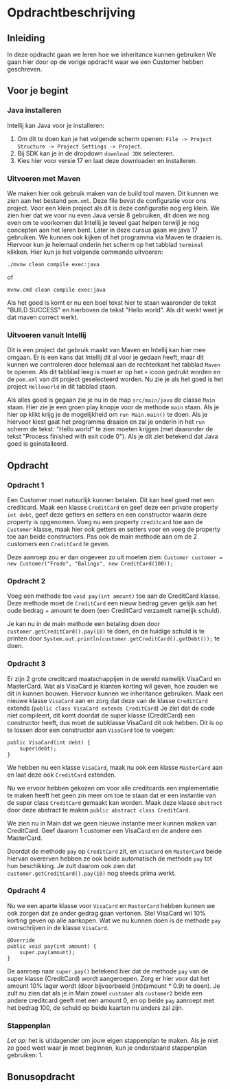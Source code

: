 # Opdrachtbeschrijving

## Inleiding
In deze opdracht gaan we leren hoe we inheritance kunnen gebruiken
We gaan hier door op de vorige opdracht waar we een Customer hebben geschreven.

## Voor je begint

### Java installeren

Intellij kan Java voor je installeren:
1. Om dit te doen kan je het volgende scherm openen: `File -> Project Structure -> Project Settings -> Project`.
2. Bij SDK kan je in de dropdown `download JDK` selecteren.
3. Kies hier voor versie 17 en laat deze downloaden en installeren.

### Uitvoeren met Maven

We maken hier ook gebruik maken van de build tool maven.
Dit kunnen we zien aan het bestand `pom.xml`.
Deze file bevat de configuratie voor ons project.
Voor een klein project als dit is deze configuratie nog erg klein.
We zien hier dat we voor nu even Java versie 8 gebruiken, dit doen we nog even om te voorkomen dat Intellij je teveel gaat helpen terwijl je nog concepten aan het leren bent.
Later in deze cursus gaan we java 17 gebruiken.
We kunnen ook kijken of het programma via Maven te draaien is.
Hiervoor kun je helemaal onderin het scherm op het tabblad `terminal` klikken.
Hier kun je het volgende commando uitvoeren:

```shell
./mvnw clean compile exec:java
```

of

```shell
mvnw.cmd clean compile exec:java
```

Als het goed is komt er nu een boel tekst hier te staan waaronder de tekst "BUILD SUCCESS" en hierboven de tekst "Hello world".
Als dit werkt weet je dat maven correct werkt.

### Uitvoeren vanuit Intellij

Dit is een project dat gebruik maakt van Maven en Intellij kan hier mee omgaan.
Er is een kans dat Intellij dit al voor je gedaan heeft, maar dit kunnen we controleren door helemaal aan de rechterkant het tabblad `Maven` te openen.
Als dit tabblad leeg is moet er op het `+` icoon gedrukt worden en de `pom.xml` van dit project geselecteerd worden.
Nu zie je als het goed is het project `Helloworld` in dit tabblad staan.

Als alles goed is gegaan zie je nu in de map `src/main/java` de classe `Main` staan.
Hier zie je een groen play knopje voor de methode `main` staan.
Als je hier op klikt krijg je de mogelijkheid om `run Main.main()` te doen.
Als je hiervoor kiest gaat het programma draaien en zal je onderin in het `run` scherm de tekst:
"Hello world" te zien moeten krijgen (met daaronder de tekst "Process finished with exit code 0").
Als je dit ziet betekend dat Java goed is geinstalleerd.

## Opdracht

### Opdracht 1

Een Customer moet natuurlijk kunnen betalen.
Dit kan heel goed met een creditcard.
Maak een klasse `CreditCard` en geef deze een private property `int debt`, geef deze getters en setters en een constructor waarin deze property is opgenomen.
Voeg nu een property `creditcard` toe aan de `Customer` klasse, maak hier ook getters en setters voor en voeg de property toe aan beide constructors.
Pas ook de main methode aan om de 2 customers een `CreditCard` te geven.

Deze aanroep zou er dan ongeveer zo uit moeten zien:
`Customer customer = new Customer("Frodo", "Balings", new CreditCard(100));`

### Opdracht 2

Voeg een methode toe `void pay(int amount)` toe aan de CreditCard klasse.
Deze methode moet de `CreditCard` een nieuw bedrag geven gelijk aan het oude bedrag + amount te doen (een CreditCard verzamelt namelijk schuld).

Je kan nu in de main methode een betaling doen door
`customer.getCreditCard().pay(10)` te doen, en de huidige schuld is te printen door `System.out.println(customer.getCreditCard().getDebt());` te doen.

### Opdracht 3

Er zijn 2 grote creditcard maatschappijen in de wereld namelijk VisaCard en MasterCard.
Wat als VisaCard je klanten korting wil geven, hoe zouden we dit in kunnen bouwen.
Hiervoor kunnen we inheritance gebruiken.
Maak een nieuwe klasse `VisaCard` aan en zorg dat deze van de klasse `CreditCard` extends (`public class VisaCard extends CreditCard`)
Je ziet dat de code niet compileert, dit komt doordat de super klasse (CreditCard) een constructor heeft, dus moet de subklasse VisaCard dit ook hebben.
Dit is op te lossen door een constructor aan `VisaCard` toe te voegen: 
```
public VisaCard(int debt) {
    super(debt);
}
```
We hebben nu een klasse `VisaCard`, maak nu ook een klasse `MasterCard` aan en laat deze ook `CreditCard` extenden.

Nu we ervoor hebben gekozen om voor alle creditcards een implementatie te maken heeft het geen zin meer om toe te staan dat er een instantie van de super class `CreditCard` gemaakt kan worden.
Maak deze klasse `abstract` door deze abstract te maken `public abstract class CreditCard`.

We zien nu in Main dat we geen nieuwe instantie meer kunnen maken van CreditCard.
Geef daarom 1 customer een VisaCard en de andere een MasterCard.

Doordat de methode `pay` op `CreditCard` zit, en `VisaCard` en `MasterCard` beide hiervan overerven hebben ze ook beide automatisch de methode `pay` tot hun beschikking.
Je zult daarom ook zien dat `customer.getCreditCard().pay(10)` nog steeds prima werkt.

### Opdracht 4

Nu we een aparte klasse voor `VisaCard` en `MasterCard` hebben kunnen we ook zorgen dat ze ander gedrag gaan vertonen.
Stel VisaCard wil 10% korting geven op alle aankopen.
Wat we nu kunnen doen is de methode `pay` overschrijven in de klasse `VisaCard`.
```
@Override
public void pay(int amount) {
    super.pay(amount);
}
```
De aanroep naar `super.pay()` betekend hier dat de methode `pay` van de super klasse (CreditCard) wordt aangeroepen.
Zorg er hier voor dat het amount 10% lager wordt (door bijvoorbeeld (int)(amount * 0.9) te doen).
Je zult nu zien dat als je in Main zowel `customer` als `customer2` beide een andere creditcard geeft met een amount 0, en op beide `pay` aanroept met het bedrag 100, de schuld op beide kaarten nu anders zal zijn.


### Stappenplan
_Let op:_ het is uitdagender om jouw eigen stappenplan te maken. Als je niet zo goed weet waar je moet beginnen, kun je onderstaand stappenplan gebruiken:
1. 


## Bonusopdracht


